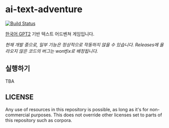 # ai-text-adventure
[![Build Status](https://img.shields.io/endpoint.svg?url=https%3A%2F%2Factions-badge.atrox.dev%2Fksjae%2Fai-text-adventure%2Fbadge&style=flat)](https://actions-badge.atrox.dev/ksjae/ai-text-adventure/goto)

[한국어 GPT2](https://github.com/ksjae/KoGPT) 기반 텍스트 어드벤쳐 게임입니다. 

*현재 개발 중으로, 일부 기능은 정상적으로 작동하지 않을 수 있습니다. Releases에 올라오지 않은 코드의 버그는 wontfix로 배정됩니다.*

## 실행하기

TBA

## LICENSE

Any use of resources in this repository is possible, as long as it's for non-commercial purposes.
This does not override other licenses set to parts of this repository such as corpora.
